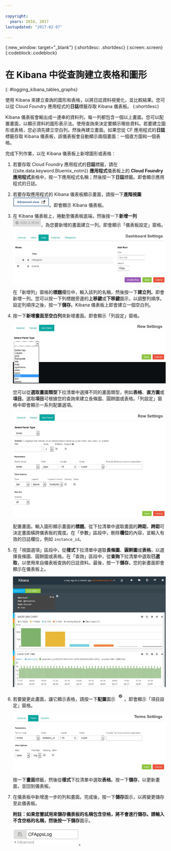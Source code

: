 ```yaml
---

copyright:
  years: 2016, 2017
lastupdated: "2017-02-07"

---
```


{:new_window: target="_blank"}
{:shortdesc: .shortdesc}
{:screen:.screen}
{:codeblock:.codeblock}


# 在 Kibana 中從查詢建立表格和圖形
{: #logging_kibana_tables_graphs}


使用 Kibana 來建立查詢的圖形和表格，以將日誌資料視覺化，並比較結果。您可以從 Cloud Foundry 應用程式的**日誌**標籤存取 Kibana 儀表板。
{:shortdesc}

Kibana 儀表板會輸出成一連串的資料列，每一列都包含一個以上畫面。您可以配置畫面，以顯示資料的圖形表示法。使用查詢來決定要顯示哪些資料。若要建立圖形或表格，您必須先建立空白列，然後再建立畫面。如果您從 CF 應用程式的**日誌**標籤存取 Kibana 儀表板，該儀表板會自動顯示兩個畫面：一個直方圖和一個表格。

完成下列作業，以在 Kibana 儀表板上新增圖形或表格：

1. 若要存取 Cloud Foundry 應用程式的**日誌**標籤，請在 {{site.data.keyword.Bluemix_notm}} **應用程式**儀表板上的 **Cloud Foundry 應用程式**表格中，按一下應用程式名稱；然後按一下**日誌**標籤。即會顯示應用程式的日誌。

2. 若要存取應用程式的 Kibana 儀表板顯示畫面，請按一下**進階視圖** ![「進階視圖」鏈結](images/logging_advanced_view.jpg "「進階視圖」鏈結")。即會顯示 Kibana 儀表板。

3. 在 Kibana 儀表板上，捲動至儀表板底端，然後按一下**新增一列** ![「新增一列」圖示](images/logging_add_row.jpg "「新增一列」圖示")，為您要新增的畫面建立一列。即會顯示「儀表板設定」窗格。 
	
	![儀表板設定窗格](images/logging_dashboard_settings.jpg "儀表板設定窗格")
	
	在「新增列」窗格的**標題**欄位中，輸入該列的名稱，然後按一下**建立列**。即會新增一列。您可以按一下列標題旁邊的**上移鍵**或**下移鍵**圖示，以調整列順序。設定列順序之後，按一下**儲存**。Kibana 儀表板上即會建立一個空白列。

4. 按一下**新增畫面至空白列**來新增畫面。即會顯示「列設定」窗格。

    ![列設定窗格](images/logging_row_settings.jpg "列設定窗格")
	
	您可以從**選取畫面類型**下拉清單中選擇不同的畫面類型，例如**表格**、**直方圖**或**項目**。選取**項目**可根據您的查詢來建立長條圖、圓餅圖或表格。「列設定」窗格中即會顯示一系列配置選項。
	
	![在列設定窗格中新增畫面](images/logging_add_panel.jpg "在列設定窗格中新增畫面")
	
	配置畫面。輸入圖形顯示畫面的**標題**。從下拉清單中選取畫面的**跨距**，**跨距**可決定畫面橫跨儀表板的寬度。在「參數」區段中，刪除**欄位**的內容，並輸入有效的日誌欄位，例如 `instance_id`。 

5. 在「視圖選項」區段中，從**樣式**下拉清單中選取**長條圖**、**圓餅圖**或**表格**，以選擇長條圖、圓餅圖或表格。在「查詢」區段中，從**查詢**下拉清單中選取**已選取**，以使用來自儀表板查詢的日誌資料。最後，按一下**儲存**。您的新畫面即會顯示在儀表板上。

	![儀表板，其中顯示包含長條圖的畫面](images/logging_bar_chart_panel.jpg "儀表板，其中顯示包含長條圖的畫面")
	
6. 若要變更此畫面，讓它顯示表格，請按一下**配置**圖示 ![「配置」圖示](images/logging_dashboard_config_panel.jpg "「配置」圖示")。即會顯示「項目設定」窗格。 

	![項目設定窗格](images/logging_terms_settings.jpg "項目設定窗格")
	
	按一下**畫面**標籤，然後從**樣式**下拉清單中選取**表格**。按一下**儲存**，以更新畫面，並回到儀表板。

7. 在儀表板中新增進一步的列和畫面。完成後，按一下**儲存**圖示，以將變更儲存至此儀表板。

    **附註：**如果您嘗試用來儲存儀表板的名稱包含空格，將不會進行儲存。請輸入不含空格的名稱，然後按一下**儲存**圖示。

    ![儲存儀表板名稱](images/logging_save_dashboard.jpg "儲存儀表板名稱")。



